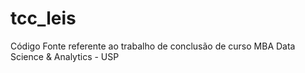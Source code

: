 # tcc_leis
Código Fonte referente ao trabalho de conclusão de curso MBA Data Science &amp; Analytics - USP

